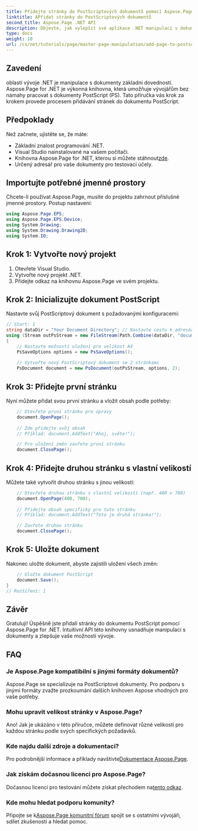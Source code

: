 ```yaml
---
title: Přidejte stránky do PostScriptových dokumentů pomocí Aspose.Page for .NET
linktitle: APřidat stránky do PostScriptových dokumentů
second_title: Aspose.Page .NET API
description: Objevte, jak vylepšit své aplikace .NET manipulací s dokumenty PostScript pomocí Aspose.Page. Tento průvodce krok za krokem poskytuje jasné pokyny pro inicializaci dokumentu.
type: docs
weight: 10
url: /cs/net/tutorials/page/master-page-manipulation/add-page-to-postscript-document/
---
```

## Zavedení

oblasti vývoje .NET je manipulace s dokumenty základní dovedností. Aspose.Page for .NET je výkonná knihovna, která umožňuje vývojářům bez námahy pracovat s dokumenty PostScript (PS). Tato příručka vás krok za krokem provede procesem přidávání stránek do dokumentu PostScript.

## Předpoklady

Než začnete, ujistěte se, že máte:

- Základní znalost programování .NET.
- Visual Studio nainstalované na vašem počítači.
-  Knihovna Aspose.Page for .NET, kterou si můžete stáhnout[zde](https://releases.aspose.com/page/net/).
- Určený adresář pro vaše dokumenty pro testovací účely.

## Importujte potřebné jmenné prostory

Chcete-li používat Aspose.Page, musíte do projektu zahrnout příslušné jmenné prostory. Postup nastavení:

```csharp
using Aspose.Page.EPS;
using Aspose.Page.EPS.Device;
using System.Drawing;
using System.Drawing.Drawing2D;
using System.IO;
```

## Krok 1: Vytvořte nový projekt

1. Otevřete Visual Studio.
2. Vytvořte nový projekt .NET.
3. Přidejte odkaz na knihovnu Aspose.Page ve svém projektu.

## Krok 2: Inicializujte dokument PostScript

Nastavte svůj PostScriptový dokument s požadovanými konfiguracemi:

```csharp
// Start: 1
string dataDir = "Your Document Directory"; // Nastavte cestu k adresáři dokumentu
using (Stream outPsStream = new FileStream(Path.Combine(dataDir, "document1.ps"), FileMode.Create))
{
    // Nastavte možnosti uložení pro velikost A4
    PsSaveOptions options = new PsSaveOptions();
    
    // Vytvořte nový PostScriptový dokument se 2 stránkami
    PsDocument document = new PsDocument(outPsStream, options, 2);
```

## Krok 3: Přidejte první stránku

Nyní můžete přidat svou první stránku a vložit obsah podle potřeby:

```csharp
    // Otevřete první stránku pro úpravy
    document.OpenPage();
    
    // Zde přidejte svůj obsah
    // Příklad: document.AddText("Ahoj, světe!");

    // Pro uložení změn zavřete první stránku
    document.ClosePage();
```

## Krok 4: Přidejte druhou stránku s vlastní velikostí

Můžete také vytvořit druhou stránku s jinou velikostí:

```csharp
    // Otevřete druhou stránku s vlastní velikostí (např. 400 x 700)
    document.OpenPage(400, 700);
    
    // Přidejte obsah specifický pro tuto stránku
    // Příklad: document.AddText("Toto je druhá stránka!");

    // Zavřete druhou stránku
    document.ClosePage();
```

## Krok 5: Uložte dokument

Nakonec uložte dokument, abyste zajistili uložení všech změn:

```csharp
    // Uložte dokument PostScript
    document.Save();
}
// Rozšíření: 1
```

## Závěr

Gratuluji! Úspěšně jste přidali stránky do dokumentu PostScript pomocí Aspose.Page for .NET. Intuitivní API této knihovny usnadňuje manipulaci s dokumenty a zlepšuje vaše možnosti vývoje.

## FAQ

### Je Aspose.Page kompatibilní s jinými formáty dokumentů?  
Aspose.Page se specializuje na PostScriptové dokumenty. Pro podporu s jinými formáty zvažte prozkoumání dalších knihoven Aspose vhodných pro vaše potřeby.

### Mohu upravit velikost stránky v Aspose.Page?  
Ano! Jak je ukázáno v této příručce, můžete definovat různé velikosti pro každou stránku podle svých specifických požadavků.

### Kde najdu další zdroje a dokumentaci?  
 Pro podrobnější informace a příklady navštivte[Dokumentace Aspose.Page](https://reference.aspose.com/page/net/).

### Jak získám dočasnou licenci pro Aspose.Page?  
 Dočasnou licenci pro testování můžete získat přechodem na[tento odkaz](https://purchase.conholdate.com/temporary-license/).

### Kde mohu hledat podporu komunity?  
 Připojte se k[Aspose.Page komunitní fórum](https://forum.aspose.com/c/page/39) spojit se s ostatními vývojáři, sdílet zkušenosti a hledat pomoc.